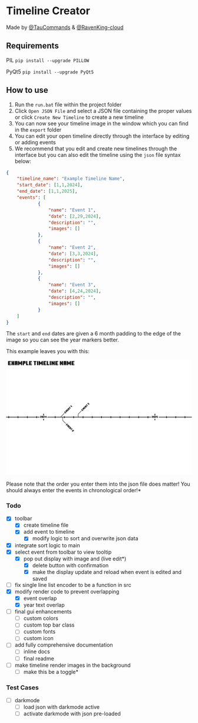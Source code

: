 # Timeline Creator

Made by [@TauCommands](https://github.com/TenCommands) & [@RavenKing-cloud](https://github.com/RavenKing-cloud)

## Requirements

PIL
```pip install --upgrade PILLOW```

PyQt5
```pip install --upgrade PyQt5```

## How to use

1. Run the `run.bat` file within the project folder
2. Click `Open JSON File` and select a JSON file containing the proper values or click `Create New Timeline` to create a new timeline
3. You can now see your timeline image in the window which you can find in the `export` folder
4. You can edit your open timeline directly through the interface by editing or adding events
5. We recommend that you edit and create new timelines through the interface but you can also edit the timeline using the `json` file syntax below:

```json
{
    "timeline_name": "Example Timeline Name",
    "start_date": [1,1,2024],
    "end_date": [1,1,2025],
    "events": [
            {
                "name": "Event 1",
                "date": [2,29,2024],
                "description": "",
                "images": []
            },
            {
                "name": "Event 2",
                "date": [3,3,2024],
                "description": "",
                "images": []
            },
            {
                "name": "Event 3",
                "date": [4,24,2024],
                "description": "",
                "images": []
            }
    ]
}
```

The `start` and `end` dates are given a 6 month padding to the edge of the image so you can see the year markers better.

This example leaves you with this:

![export/example.png](export/example.png)

Please note that the order you enter them into the json file does matter! You should always enter the events in chronological order!*

### Todo

- [X] toolbar
  - [X] create timeline file
  - [X] add event to timeline
    - [X] modify logic to sort and overwrite json data
- [X] integrate sort logic to main
- [X] select event from toolbar to view tooltip
  - [X] pop out display with image and (live edit*)
    - [X] delete button with confirmation
    - [X] make the display update and reload when event is edited and saved
- [ ] fix single line list encoder to be a function in src
- [X] modify render code to prevent overlapping
  - [X] event overlap
  - [X] year text overlap
- [ ] final gui enhancements
  - [ ] custom colors
  - [ ] custom top bar class
  - [ ] custom fonts
  - [ ] custom icon
- [ ] add fully comprehensive documentation
  - [ ] inline docs
  - [ ] final readme
- [ ] make timeline render images in the background
  - [ ] make this be a toggle*

### Test Cases

- [ ] darkmode
  - [ ] load json with darkmode active
  - [ ] activate darkmode with json pre-loaded

